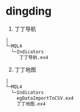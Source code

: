 # dingding
1. 丁丁导航  
```bash
│
└─MQL4  
  └─Indicators  
     丁丁导航.ex4  
```

2. 丁丁地图  
```bash
│  
└─MQL4  
  └─Indicators
    egDataImportToCSV.ex4
    丁丁地图.ex4
```
